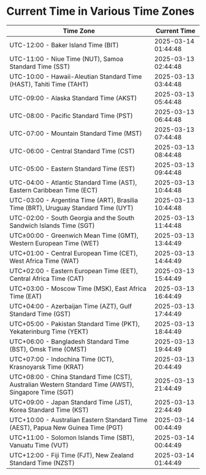 # Current Time in Various Time Zones

| Time Zone | Current Time |
|-----------|--------------|
| UTC-12:00 - Baker Island Time (BIT) | 2025-03-14 01:44:48 |
| UTC-11:00 - Niue Time (NUT), Samoa Standard Time (SST) | 2025-03-13 02:44:48 |
| UTC-10:00 - Hawaii-Aleutian Standard Time (HAST), Tahiti Time (TAHT) | 2025-03-13 03:44:48 |
| UTC-09:00 - Alaska Standard Time (AKST) | 2025-03-13 05:44:48 |
| UTC-08:00 - Pacific Standard Time (PST) | 2025-03-13 06:44:48 |
| UTC-07:00 - Mountain Standard Time (MST) | 2025-03-13 07:44:48 |
| UTC-06:00 - Central Standard Time (CST) | 2025-03-13 08:44:48 |
| UTC-05:00 - Eastern Standard Time (EST) | 2025-03-13 09:44:48 |
| UTC-04:00 - Atlantic Standard Time (AST), Eastern Caribbean Time (ECT) | 2025-03-13 10:44:48 |
| UTC-03:00 - Argentina Time (ART), Brasília Time (BRT), Uruguay Standard Time (UYT) | 2025-03-13 10:44:48 |
| UTC-02:00 - South Georgia and the South Sandwich Islands Time (SGT) | 2025-03-13 11:44:48 |
| UTC±00:00 - Greenwich Mean Time (GMT), Western European Time (WET) | 2025-03-13 13:44:49 |
| UTC+01:00 - Central European Time (CET), West Africa Time (WAT) | 2025-03-13 14:44:49 |
| UTC+02:00 - Eastern European Time (EET), Central Africa Time (CAT) | 2025-03-13 15:44:49 |
| UTC+03:00 - Moscow Time (MSK), East Africa Time (EAT) | 2025-03-13 16:44:49 |
| UTC+04:00 - Azerbaijan Time (AZT), Gulf Standard Time (GST) | 2025-03-13 17:44:49 |
| UTC+05:00 - Pakistan Standard Time (PKT), Yekaterinburg Time (YEKT) | 2025-03-13 18:44:49 |
| UTC+06:00 - Bangladesh Standard Time (BST), Omsk Time (OMST) | 2025-03-13 19:44:49 |
| UTC+07:00 - Indochina Time (ICT), Krasnoyarsk Time (KRAT) | 2025-03-13 20:44:49 |
| UTC+08:00 - China Standard Time (CST), Australian Western Standard Time (AWST), Singapore Time (SGT) | 2025-03-13 21:44:49 |
| UTC+09:00 - Japan Standard Time (JST), Korea Standard Time (KST) | 2025-03-13 22:44:49 |
| UTC+10:00 - Australian Eastern Standard Time (AEST), Papua New Guinea Time (PGT) | 2025-03-14 00:44:49 |
| UTC+11:00 - Solomon Islands Time (SBT), Vanuatu Time (VUT) | 2025-03-14 00:44:49 |
| UTC+12:00 - Fiji Time (FJT), New Zealand Standard Time (NZST) | 2025-03-14 01:44:49 |
